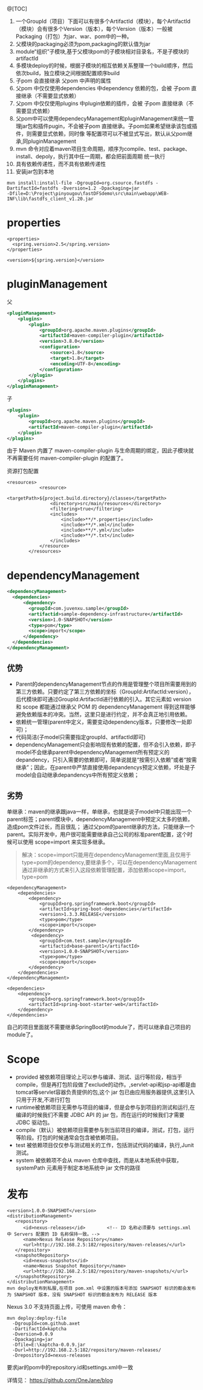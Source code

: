 @[TOC]

1. 一个GroupId（项目）下面可以有很多个ArtifactId（模块），每个ArtifactId（模块）会有很多个Version（版本），每个Version（版本）一般被Packaging（打包）为jar、war、pom中的一种。
2. 父模块的packaging必须为pom,packaging的默认值为jar
3. module“组织”子模块,基于父模块pom的子模块相对目录名，不是子模块的artifactId
4. 多模块deploy的时候，根据子模块的相互依赖关系整理一个build顺序，然后依次build，独立模块之间根据配置顺序build
5. 子pom 会直接继承 父pom <properties /> 中声明的属性
6. 父pom 中仅仅使用dependencies 中dependency 依赖的包，会被 子pom 直接继承（不需要显式依赖）
7.  父pom 中仅仅使用plugins 中plugin依赖的插件，会被 子pom 直接继承（不需要显式依赖）
8.  父pom中可以使用dependecyManagement和pluginManagement来统一管理jar包和插件pugin，不会被子pom 直接继承。子pom如果希望继承该包或插件，则需要显式依赖，同时像 <version /> <url /> 等配置项可以不被显式写出，默认从父pom继承,同pluginManagement
9.  mvn 命令对应着maven项目生命周期，顺序为compile、test、package、install、depoly，执行其中任一周期，都会把前面周期 统一执行
10.  <dependency /> 具有依赖传递性，而<plugin />不具有依赖传递性
11.  安装jar包到本地

``` crystal
mvn install:install-file -DgroupId=org.csource.fastdfs -DartifactId=fastdfs -Dversion=1.2 -Dpackaging=jar 
-Dfile=D:\Project\pinyougou\fastDFSdemo\src\main\webapp\WEB-INF\lib\fastdfs_client_v1.20.jar
```
# properties

``` dust
<properties>
  <spring.version>2.5</spring.version>
</properties>

<version>${spring.version}</version>
```

# pluginManagement
父

``` xml
<pluginManagement>
    <plugins>
		<plugin>
			<groupId>org.apache.maven.plugins</groupId>
			<artifactId>maven-compiler-plugin</artifactId>
			<version>3.8.0</version>
			<configuration>
				<source>1.8</source>
				<target>1.8</target>
				<encoding>UTF-8</encoding>
			</configuration>
		</plugin>
	</plugins>
</pluginManagement>
```

子

``` xml
<plugins>
    <plugin>
        <groupId>org.apache.maven.plugins</groupId>
        <artifactId>maven-compiler-plugin</artifactId>
    </plugin>
</plugins>
```
由于 Maven 内置了 maven-compiler-plugin 与生命周期的绑定，因此子模块就不再需要任何 maven-compiler-plugin 的配置了。
		
资源打包配置
``` dust
<resources>
			<resource>
				<targetPath>${project.build.directory}/classes</targetPath>
				<directory>src/main/resources</directory>
				<filtering>true</filtering>
				<includes>
					<include>**/*.properties</include>
					<include>**/*.xml</include>
					<include>**/*.yml</include>
					<include>**/*.txt</include>
				</includes>
			</resource>
		</resources>
```

# dependencyManagement

``` xml
<dependencyManagement>
  <dependencies>
      <dependency>
        <groupId>com.juvenxu.sample</groupId>
        <artifactid>sample-dependency-infrastructure</artifactId>
        <version>1.0-SNAPSHOT</version>
        <type>pom</type>
        <scope>import</scope>
      </dependency>
  </dependencies>
</dependencyManagement>
```
## 优势
- Parent的dependencyManagement节点的作用是管理整个项目所需要用到的第三方依赖。只要约定了第三方依赖的坐标（GroupId:ArtifactId:version），后代模块即可通过GroupId:ArtifactId进行依赖的引入。其它元素如 version 和 scope 都能通过继承父 POM 的 dependencyManagement 得到这样能够避免依赖版本的冲突。当然，这里只是进行约定，并不会真正地引用依赖。
- 依赖统一管理(parent中定义，需要变动dependency版本，只要修改一处即可)；
- 代码简洁(子model只需要指定groupId、artifactId即可)
- dependencyManagement只会影响现有依赖的配置，但不会引入依赖，即子model不会继承parent中dependencyManagement所有预定义的depandency，只引入需要的依赖即可，简单说就是“按需引入依赖”或者“按需继承”；因此，在parent中严禁直接使用depandencys预定义依赖，坏处是子model会自动继承depandencys中所有预定义依赖；
## 劣势
单继承：maven的继承跟java一样，单继承，也就是说子model中只能出现一个parent标签；parent模块中，dependencyManagement中预定义太多的依赖，造成pom文件过长，而且很乱；
		      通过父pom的parent继承的方法，只能继承一个parent。实际开发中，用户很可能需要继承自己公司的标准parent配置，这个时候可以使用 scope=import 来实现多继承。
> 解决：scope=import只能用在dependencyManagement里面,且仅用于type=pom的dependency,要继承多个，可以在dependencyManagement通过非继承的方式来引入这段依赖管理配置，添加依赖scope=import，type=pom

``` 
<dependencyManagement>
    <dependencies>
        <dependency>
            <groupId>org.springframework.boot</groupId>
            <artifactId>spring-boot-dependencies</artifactId>
            <version>1.3.3.RELEASE</version>
            <type>pom</type>
            <scope>import</scope>
        </dependency>
		 <dependency>
            <groupId>com.test.sample</groupId>
            <artifactid>base-parent1</artifactId>
            <version>1.0.0-SNAPSHOT</version>
            <type>pom</type>
            <scope>import</scope>
        </dependency>
    </dependencies>
</dependencyManagement>
 
<dependencies>
    <dependency>
        <groupId>org.springframework.boot</groupId>
        <artifactId>spring-boot-starter-web</artifactId>
    </dependency>
</dependencies>
```
自己的项目里面就不需要继承SpringBoot的module了，而可以继承自己项目的module了。
# Scope
- provided 被依赖项目理论上可以参与编译、测试、运行等阶段，相当于compile，但是再打包阶段做了exclude的动作。,servlet-api和jsp-api都是由tomcat等servlet容器负责提供的包,这个 jar 包已由应用服务器提供,这里引入只用于开发,不进行打包
- runtime被依赖项目无需参与项目的编译，但是会参与到项目的测试和运行,在编译的时候我们不需要 JDBC API 的 jar 包，而在运行的时候我们才需要 JDBC 驱动包。
- compile（默认）被依赖项目需要参与到当前项目的编译，测试，打包，运行等阶段。打包的时候通常会包含被依赖项目。
- test 被依赖项目仅仅参与测试相关的工作，包括测试代码的编译，执行,Junit 测试。
- system 被依赖项不会从 maven 仓库中查找，而是从本地系统中获取，systemPath 元素用于制定本地系统中 jar 文件的路径
# 发布

``` 
<version>1.0.0-SNAPSHOT</version>
<distributionManagement>
   <repository>
      <id>nexus-releases</id>        <!-- ID 名称必须要与 settings.xml 中 Servers 配置的 ID 名称保持一致。-->
      <name>Nexus Release Repository</name>
      <url>http://192.168.2.5:182/repository/maven-releases/</url>
   </repository>
   <snapshotRepository>
      <id>nexus-snapshots</id>
      <name>Nexus Snapshot Repository</name>
      <url>http://192.168.2.5:182/repository/maven-snapshots/</url>
   </snapshotRepository>
</distributionManagement>
mvn deploy发布到私服,在项目 pom.xml 中设置的版本号添加 SNAPSHOT 标识的都会发布为 SNAPSHOT 版本，没有 SNAPSHOT 标识的都会发布为 RELEASE 版本
```
Nexus 3.0 不支持页面上传，可使用 maven 命令：

``` haml
mvn deploy:deploy-file
  -DgroupId=com.github.axet
  -DartifactId=kaptcha
  -Dversion=0.0.9
  -Dpackaging=jar
  -Dfile=E:\kaptcha-0.0.9.jar
  -Durl=http://192.168.2.5:182/repository/maven-releases/
  -DrepositoryId=nexus-releases
```

要求jar的pom中的repository.id和settings.xml中一致

详情见：
https://github.com/OneJane/blog